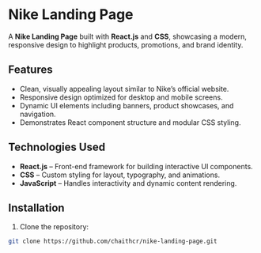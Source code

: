 # Nike Landing Page

A **Nike Landing Page** built with **React.js** and **CSS**, showcasing a modern, responsive design to highlight products, promotions, and brand identity.  

## Features
- Clean, visually appealing layout similar to Nike’s official website.
- Responsive design optimized for desktop and mobile screens.
- Dynamic UI elements including banners, product showcases, and navigation.
- Demonstrates React component structure and modular CSS styling.

## Technologies Used
- **React.js** – Front-end framework for building interactive UI components.
- **CSS** – Custom styling for layout, typography, and animations.
- **JavaScript** – Handles interactivity and dynamic content rendering.

## Installation
1. Clone the repository:  
```bash
git clone https://github.com/chaithcr/nike-landing-page.git
